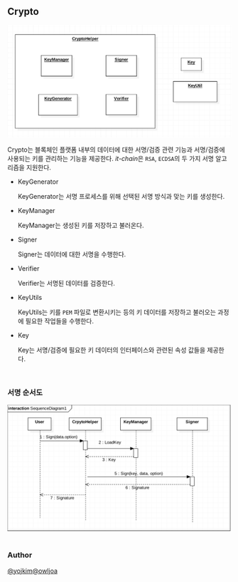 Crypto <a name="Crypto"></a>
----------------------------

![crypto-implementation-module](../images/crypto-implementation-module.png)

Crypto는 블록체인 플랫폼 내부의 데이터에 대한 서명/검증 관련 기능과 서명/검증에 사용되는 키를 관리하는 기능을 제공한다. *it-chain*은 `RSA`, `ECDSA`의 두 가지 서명 알고리즘을 지원한다.

-	KeyGenerator

	KeyGenerator는 서명 프로세스를 위해 선택된 서명 방식과 맞는 키를 생성한다.

-	KeyManager

	KeyManager는 생성된 키를 저장하고 불러온다.

-	Signer

	Signer는 데이터에 대한 서명을 수행한다.

-	Verifier

	Verifier는 서명된 데이터를 검증한다.

-	KeyUtils

	KeyUtils는 키를 `PEM` 파일로 변환시키는 등의 키 데이터를 저장하고 불러오는 과정에 필요한 작업들을 수행한다.

-	Key

	Key는 서명/검증에 필요한 키 데이터의 인터페이스와 관련된 속성 값들을 제공한다.

<br>

### 서명 순서도

![crypto-implementation-seq](../images/crypto-implementation-seq.png) ​

### Author

[@yojkim](https://github.com/yojkim)[@owljoa](https://github.com/owljoa)
